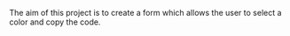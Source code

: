 The aim of this project is to create a form which allows the user to select a color and copy the code.
